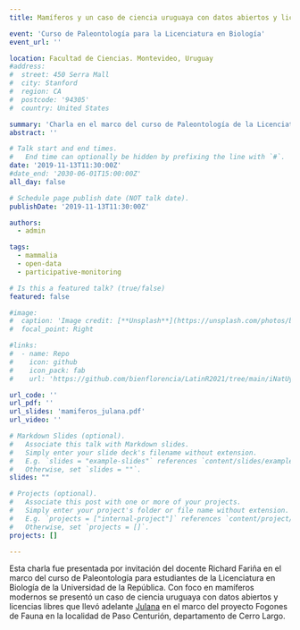```yaml
---
title: Mamíferos y un caso de ciencia uruguaya con datos abiertos y licencias libres

event: 'Curso de Paleontología para la Licenciatura en Biología'
event_url: ''

location: Facultad de Ciencias. Montevideo, Uruguay
#address:
#  street: 450 Serra Mall
#  city: Stanford
#  region: CA
#  postcode: '94305'
#  country: United States

summary: 'Charla en el marco del curso de Paleontología de la Licenciatura en Biología de la Universidad de la República'
abstract: ''

# Talk start and end times.
#   End time can optionally be hidden by prefixing the line with `#`.
date: '2019-11-13T11:30:00Z'
#date_end: '2030-06-01T15:00:00Z'
all_day: false

# Schedule page publish date (NOT talk date).
publishDate: '2019-11-13T11:30:00Z'

authors:
  - admin

tags:
  - mammalia
  - open-data
  - participative-monitoring

# Is this a featured talk? (true/false)
featured: false

#image:
#  caption: 'Image credit: [**Unsplash**](https://unsplash.com/photos/bzdhc5b3Bxs)'
#  focal_point: Right

#links:
#  - name: Repo
#    icon: github
#    icon_pack: fab
#    url: 'https://github.com/bienflorencia/LatinR2021/tree/main/iNatUy_priority_map'

url_code: ''
url_pdf: ''
url_slides: 'mamiferos_julana.pdf'
url_video: ''

# Markdown Slides (optional).
#   Associate this talk with Markdown slides.
#   Simply enter your slide deck's filename without extension.
#   E.g. `slides = "example-slides"` references `content/slides/example-slides.md`.
#   Otherwise, set `slides = ""`.
slides: ""

# Projects (optional).
#   Associate this post with one or more of your projects.
#   Simply enter your project's folder or file name without extension.
#   E.g. `projects = ["internal-project"]` references `content/project/deep-learning/index.md`.
#   Otherwise, set `projects = []`.
projects: []

---
```


Esta charla fue presentada por invitación del docente Richard Fariña en el marco del curso de Paleontología para estudiantes de la Licenciatura en Biología de la Universidad de la República. Con foco en mamíferos modernos se presentó un caso de ciencia uruguaya con datos abiertos y licencias libres que llevó adelante [Julana](www.julana.org) en el marco del proyecto Fogones de Fauna en la localidad de Paso Centurión, departamento de Cerro Largo.
